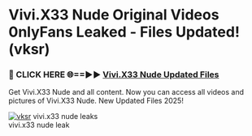 # Vivi.X33 Nude Original Videos 0nlyFans Leaked - Files Updated! (vksr)

<h3>🔴 CLICK HERE 🌐==►► <a href="https://tinyurl.com/yrmya6cz" rel="nofollow">Vivi.X33 Nude Updated Files</a></h3>

Get Vivi.X33 Nude and all content. Now you can access all videos and pictures of Vivi.X33 Nude. New Updated Files 2025!

[![vksr](https://i.imgur.com/FMdXYCs.gif)](https://tinyurl.com/yrmya6cz)
vivi.x33 nude leaks<br>
vivi.x33 nude leak